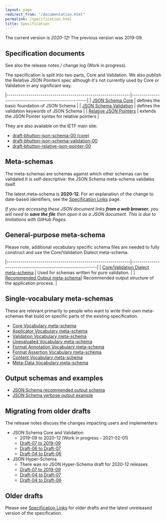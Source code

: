 ```yaml
---
layout: page
redirect_from: "/documentation.html"
permalink: /specification.html
title: Specification
---
```


The current version is *2020-12*!
The previous version was 2019-09.

Specification documents
-----------------------

See also the release notes / change log (Work in progress).

The specification is split into two parts, Core and Validation. We also publish
the Relative JSON Pointers spec although it's not currently used by Core or
Validation in any significant way.

|--------------------------------------------------------------|-------------------------------------------------------|
| [JSON Schema Core](draft/2020-12/json-schema-core.html)             | defines the basic foundation of JSON Schema           |
| [JSON Schema Validation](draft/2020-12/json-schema-validation.html) | defines the validation keywords of JSON Schema        |
| [Relative JSON Pointers](draft/2020-12/relative-json-pointer.html)  | extends the JSON Pointer syntax for relative pointers |

They are also available on the IETF main site:
* [draft-bhutton-json-schema-00 (core)](https://tools.ietf.org/html/draft-bhutton-json-schema-00)
* [draft-bhutton-json-schema-validation-00](https://tools.ietf.org/html/draft-bhutton-json-schema-validation-00)
* [draft-bhutton-relative-json-pointer-00](https://tools.ietf.org/html/draft-bhutton-relative-json-pointer-00)

Meta-schemas
------------

The meta-schemas are schemas against which other schemas can be validated.It is self-descriptive: the JSON Schema meta-schema validates itself.

The latest meta-schema is **2020-12**.  For an explanation of the change to date-based identifiers, see the [Specification Links](specification-links.html) page.

_If you are accessing these JSON document links **from a web browser**, you will need to **save the file** then open it as a JSON document.  This is due to limitations with GitHub Pages._

## General-purpose meta-schema

Please note, additional vocabulary specific schema files are needed to fully construct and use the Core/Validation Dialect meta-schema.

|--------------------------------------------------------------|------------------------------------------------------------|
| [Core/Validation Dialect meta-schema](draft/2020-12/schema)  | Used for schemas written for pure validation.              |
| [Recommended Output meta-schema](draft/2020-12/output/schema)| Recommended output structure of the application process.   |

## Single-vocabulary meta-schemas

These are relevant primarily to people who want to write their own meta-schemas that build on specific parts of the existing specification.

- [Core Vocabulary meta-schema](draft/2020-12/meta/core)
- [Applicator Vocabulary meta-schema](draft/2020-12/meta/applicator)
- [Validation Vocabulary meta-schema](draft/2020-12/meta/validation)
- [Unevaluated Vocabulary meta-schema](draft/2020-12/meta/unevaluated)
- [Format Annotation Vocabulary meta-schema](draft/2020-12/meta/format-annotation)
- [Format Assertion Vocabulary meta-schema](draft/2020-12/meta/format-assertion)
- [Content Vocabulary meta-schema](draft/2020-12/meta/content)
- [Meta-Data Vocabulary meta-schema](draft/2020-12/meta/meta-data)

## Output schemas and examples
- [JSON Schema recommended output schema](draft/2020-12/output/schema)
- [JSON Schema verbose output example](draft/2020-12/output/verbose-example)

Migrating from older drafts
-------------

The release notes discuss the changes impacting users and implementers:

- JSON Schema Core and Validation
    - 2019-09 to 2020-12 (Work in progress - 2021-02-01)
    - [Draft-07 to 2019-09](draft/2019-09/release-notes.html)
    - [Draft-06 to Draft-07](draft-07/json-schema-release-notes.html)
    - [Draft-04 to Draft-06](draft-06/json-schema-release-notes.html)
- JSON Hyper-Schema
    - There was no JSON Hyper-Schema draft for 2020-12 releases.
    - [Draft-07 to 2019-09](draft/2019-09/release-notes.html#hyper-schema-vocabulary)
    - [Draft-04 to Draft-07](draft-07/json-hyper-schema-release-notes.html)
    - [Draft-04 to Draft-06](draft-06/json-hyper-schema-release-notes.html)

Older drafts
------------

Please see [Specification Links](specification-links.md) for older drafts and the latest unreleased version of the specification.
